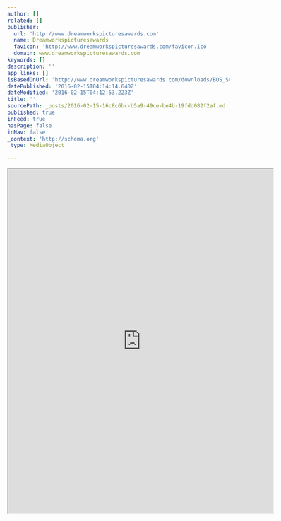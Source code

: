 ```yaml
---
author: []
related: []
publisher:
  url: 'http://www.dreamworkspicturesawards.com'
  name: Dreamworkspicturesawards
  favicon: 'http://www.dreamworkspicturesawards.com/favicon.ico'
  domain: www.dreamworkspicturesawards.com
keywords: []
description: ''
app_links: []
isBasedOnUrl: 'http://www.dreamworkspicturesawards.com/downloads/BOS_Script.pdf'
datePublished: '2016-02-15T04:14:14.640Z'
dateModified: '2016-02-15T04:12:53.223Z'
title: ''
sourcePath: _posts/2016-02-15-16c8c6bc-b5a9-49ce-be4b-19fdd082f2af.md
published: true
inFeed: true
hasPage: false
inNav: false
_context: 'http://schema.org'
_type: MediaObject

---
```

<iframe src="https://drive.google.com/viewerng/viewer?url=http%3A//www.dreamworkspicturesawards.com/downloads/BOS_Script.pdf&amp;embedded=true" width="600" height="780" style=""></iframe>